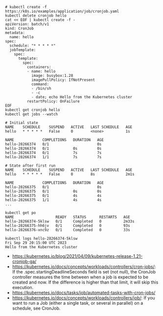 ```
# kubectl create -f https://k8s.io/examples/application/job/cronjob.yaml
kubectl delete cronjob hello
cat << EOF | kubectl create -f -
apiVersion: batch/v1
kind: CronJob
metadata:
  name: hello
spec:
  schedule: "* * * * *"
  jobTemplate:
    spec:
      template:
        spec:
          containers:
          - name: hello
            image: busybox:1.28
            imagePullPolicy: IfNotPresent
            command:
            - /bin/sh
            - -c
            - date; echo Hello from the Kubernetes cluster
          restartPolicy: OnFailure
EOF
kubectl get cronjob hello
kubectl get jobs --watch
```

```
# Initial state
NAME    SCHEDULE    SUSPEND   ACTIVE   LAST SCHEDULE   AGE
hello   * * * * *   False     0        <none>          1s

NAME             COMPLETIONS   DURATION   AGE
hello-28266374   0/1                      0s
hello-28266374   0/1           0s         0s
hello-28266374   0/1           7s         7s
hello-28266374   1/1           7s         7s

# State after first run
NAME    SCHEDULE    SUSPEND   ACTIVE   LAST SCHEDULE   AGE
hello   * * * * *   False     0        8s              2m1s

NAME             COMPLETIONS   DURATION   AGE
hello-28266375   0/1                      0s
hello-28266375   0/1           0s         0s
hello-28266375   0/1           4s         4s
hello-28266375   1/1           4s         4s
...

kubectl get po
NAME                   READY   STATUS      RESTARTS   AGE
hello-28266374-5klsw   0/1     Completed   0          2m33s
hello-28266375-hh6jv   0/1     Completed   0          93s
hello-28266376-xnc9z   0/1     Completed   0          33s

kubectl logs hello-28266374-5klsw
Fri Sep 29 20:15:00 UTC 2023
Hello from the Kubernetes cluster
```

- https://kubernetes.io/blog/2021/04/09/kubernetes-release-1.21-cronjob-ga/
- https://kubernetes.io/docs/concepts/workloads/controllers/cron-jobs/: If the .spec.startingDeadlineSeconds field is set (not null), the CronJob controller measures the time between when a job is expected to be created and now. If the difference is higher than that limit, it will skip this execution.
- https://kubernetes.io/docs/tasks/job/automated-tasks-with-cron-jobs/
- https://kubernetes.io/docs/concepts/workloads/controllers/job/: If you want to run a Job (either a single task, or several in parallel) on a schedule, see CronJob.
